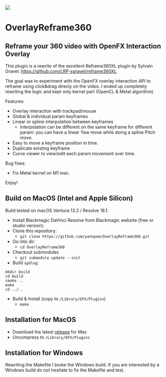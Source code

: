 ![](https://github.com/yannpom/OverlayReframe360/raw/master/doc/demo.gif)

# OverlayReframe360

## Reframe your 360 video with OpenFX Interaction Overlay

This plugin is a rewrite of the excellent Reframe360XL plugin by Sylvain Gravel: https://github.com/LRP-sgravel/reframe360XL

The goal was to experiment with the OpenFX overlay interaction API to reframe using click&drag direcly on the video.
I ended up completely rewriting the logic and kept only kernel part (OpenCL & Metal algorithm).

Features:
- Overlay interaction with trackpad/mouse
- Global & individual param keyframes
- Linear or spline interpolation between keyframes
  - Interpolation can be different on the same keyframe for different param: you can have a linear Yaw move while doing a spline Pitch move.
- Easy to move a keyframe position in time.
- Duplicate existing keyframe
- Curve viewer to view/edit each param movement over time.

Bug fixes:
- Fix Metal kernel on M1 mac.

Enjoy!


## Build on MacOS (Intel and Apple Silicon)

Build tested on macOS Ventura 13.2 / Resolve 18.1.

- Install Blackmagic DaVinci Resolve from Blackmagic website (free or studio version).
- Clone this repository:
  - `git clone https://github.com/yannpom/OverlayReframe360.git`
- Go into dir:
  - `cd OverlayReframe360`
- Checkout submodules
  - `git submodule update --init`
- Build `spdlog`:
```cd spdlog
mkdir build
cd build
cmake ..
make
cd ../..
```
- Build & Install (copy to `/Library/OFX/Plugins`)
  - `make`

## Installation for MacOS

- Download the latest [release](https://github.com/yannpom/OverlayReframe360/releases) for Mac
- Uncompress to `/Library/OFX/Plugins`

## Installation for Windows

Rewriting the Makefile I broke the Windows build. If you are interested by a Windows build do not hesitate to fix the Makefile and test.
